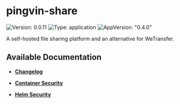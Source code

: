 # pingvin-share

![Version: 0.0.11](https://img.shields.io/badge/Version-0.0.11-informational?style=flat-square) ![Type: application](https://img.shields.io/badge/Type-application-informational?style=flat-square) ![AppVersion: "0.4.0"](https://img.shields.io/badge/AppVersion-"0.4.0"-informational?style=flat-square)

A self-hosted file sharing platform and an alternative for WeTransfer.

## Available Documentation

- [**Changelog**](CHANGELOG)

- [**Container Security**](container-security)

- [**Helm Security**](helm-security)

